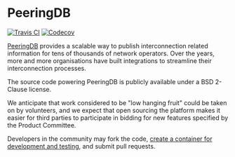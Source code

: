 
# PeeringDB

[![Travis CI](https://img.shields.io/travis/peeringdb/peeringdb.svg?maxAge=3600)](https://travis-ci.org/peeringdb/peeringdb)
[![Codecov](https://img.shields.io/codecov/c/github/peeringdb/peeringdb/master.svg?maxAge=3600)](https://codecov.io/github/peeringdb/peeringdb)


[PeeringDB](https://www.peeringdb.com/) provides a scalable way to publish
interconnection related information for tens of thousands of network
operators. Over the years, more and more organisations have built
integrations to streamline their interconnection processes.

The source code powering PeeringDB is publicly available under a BSD 2-Clause
license.

We anticipate that work considered to be "low hanging fruit" could be
taken on by volunteers, and we expect that open sourcing the platform
makes it easier for third parties to participate in bidding for new
features specified by the Product Committee.

Developers in the community may fork the code, [create a container for development and testing](https://docs.peeringdb.com/howto/run_development_container/), and submit pull requests.
